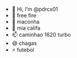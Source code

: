 - 👋 Hi, I’m @pdrcx01
- 👀 free fire
- 🌱 maconha
- 💞️ mia califa
- 📫 caminhao 1620 turbo
- 😄 chagas
- ⚡ futebol

<!---
pdrcx01/pdrcx01 is a ✨ special ✨ repository because its `README.md` (this file) appears on your GitHub profile.
You can click the Preview link to take a look at your changes.
--->
